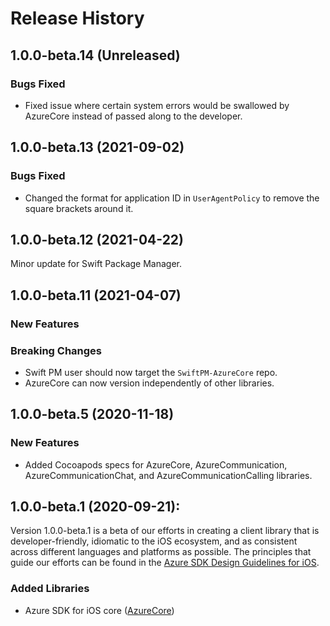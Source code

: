 # Release History

## 1.0.0-beta.14 (Unreleased)

### Bugs Fixed
- Fixed issue where certain system errors would be swallowed by AzureCore instead of passed
  along to the developer.

## 1.0.0-beta.13 (2021-09-02)
### Bugs Fixed
- Changed the format for application ID in `UserAgentPolicy` to remove the square brackets around it.  

## 1.0.0-beta.12 (2021-04-22)
Minor update for Swift Package Manager.

## 1.0.0-beta.11 (2021-04-07)
### New Features

### Breaking Changes
- Swift PM user should now target the `SwiftPM-AzureCore` repo.
- AzureCore can now version independently of other libraries.

## 1.0.0-beta.5 (2020-11-18)

### New Features
- Added Cocoapods specs for AzureCore, AzureCommunication, AzureCommunicationChat, and AzureCommunicationCalling
  libraries.

## 1.0.0-beta.1 (2020-09-21):

Version 1.0.0-beta.1 is a beta of our efforts in creating a client library that is developer-friendly, idiomatic to
the iOS ecosystem, and as consistent across different languages and platforms as possible. The principles that guide
our efforts can be found in the
[Azure SDK Design Guidelines for iOS](https://azure.github.io/azure-sdk/ios_introduction.html).

### Added Libraries

- Azure SDK for iOS core ([AzureCore](https://github.com/Azure/azure-sdk-for-ios/tree/main/sdk/core/AzureCore))
